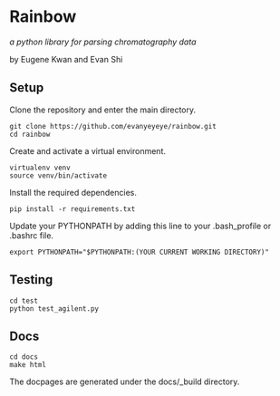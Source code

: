# Rainbow

*a python library for parsing chromatography data*

by Eugene Kwan and Evan Shi

## Setup

Clone the repository and enter the main directory.
```
git clone https://github.com/evanyeyeye/rainbow.git
cd rainbow
```

Create and activate a virtual environment. 
```
virtualenv venv
source venv/bin/activate
```

Install the required dependencies.
```
pip install -r requirements.txt
```

Update your PYTHONPATH by adding this line to your .bash_profile or .bashrc file. 
```
export PYTHONPATH="$PYTHONPATH:(YOUR CURRENT WORKING DIRECTORY)"
```

## Testing

```
cd test
python test_agilent.py
```

## Docs

```
cd docs
make html
```

The docpages are generated under the docs/_build directory. 
